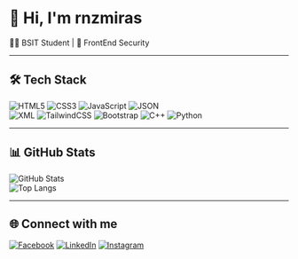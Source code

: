 # 👋 Hi, I'm rnzmiras  


👨‍💻 BSIT Student | 🚀 FrontEnd Security

---

## 🛠️ Tech Stack  

![HTML5](https://img.shields.io/badge/HTML5-E34F26?style=for-the-badge&logo=html5&logoColor=white)
![CSS3](https://img.shields.io/badge/CSS3-1572B6?style=for-the-badge&logo=css3&logoColor=white)
![JavaScript](https://img.shields.io/badge/JavaScript-F7DF1E?style=for-the-badge&logo=javascript&logoColor=black)
![JSON](https://img.shields.io/badge/JSON-000000?style=for-the-badge&logo=json&logoColor=white)  
![XML](https://img.shields.io/badge/XML-005571?style=for-the-badge&logo=xml&logoColor=white)
![TailwindCSS](https://img.shields.io/badge/Tailwind_CSS-38B2AC?style=for-the-badge&logo=tailwind-css&logoColor=white)
![Bootstrap](https://img.shields.io/badge/Bootstrap-7952B3?style=for-the-badge&logo=bootstrap&logoColor=white)
![C++](https://img.shields.io/badge/C++-00599C?style=for-the-badge&logo=cplusplus&logoColor=white)
![Python](https://img.shields.io/badge/Python-3776AB?style=for-the-badge&logo=python&logoColor=white)

---

## 📊 GitHub Stats  

![GitHub Stats](https://github-readme-stats.vercel.app/api?username=rnzmiras&show_icons=true&theme=radical)  
![Top Langs](https://github-readme-stats.vercel.app/api/top-langs/?username=rnzmiras&layout=compact&theme=radical)

---

## 🌐 Connect with me  

[![Facebook](https://img.shields.io/badge/Facebook-1877F2?style=for-the-badge&logo=facebook&logoColor=white)](https://www.facebook.com/nino.miras.800299)
[![LinkedIn](https://img.shields.io/badge/LinkedIn-0077B5?style=for-the-badge&logo=linkedin&logoColor=white)](https://www.linkedin.com/in/ni%C3%B1o-miras-548026380/)
[![Instagram](https://img.shields.io/badge/Instagram-E4405F?style=for-the-badge&logo=instagram&logoColor=white)](https://www.instagram.com/rnzmiras_/)
